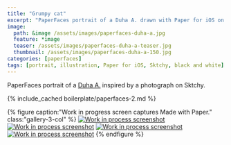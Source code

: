 ```yaml
---
title: "Grumpy cat"
excerpt: "PaperFaces portrait of a Duha A. drawn with Paper for iOS on an iPad."
image: 
  path: &image /assets/images/paperfaces-duha-a.jpg 
  feature: *image
  teaser: /assets/images/paperfaces-duha-a-teaser.jpg
  thumbnail: /assets/images/paperfaces-duha-a-150.jpg
categories: [paperfaces]
tags: [portrait, illustration, Paper for iOS, Sktchy, black and white]
---
```


PaperFaces portrait of a [Duha A.](http://sktchy.com/tER3uD ) inspired by a photograph on Sktchy.

{% include_cached boilerplate/paperfaces-2.md %}

{% figure caption:"Work in progress screen captures Made with Paper." class:"gallery-3-col" %}
[![Work in process screenshot](/assets/images/paperfaces-duha-a-process-1-600.jpg)](/assets/images/paperfaces-duha-a-process-1-lg.jpg) [![Work in process screenshot](/assets/images/paperfaces-duha-a-process-2-600.jpg)](/assets/images/paperfaces-duha-a-process-2-lg.jpg) [![Work in process screenshot](/assets/images/paperfaces-duha-a-process-3-600.jpg)](/assets/images/paperfaces-duha-a-process-3-lg.jpg) [![Work in process screenshot](/assets/images/paperfaces-duha-a-process-4-600.jpg)](/assets/images/paperfaces-duha-a-process-4-lg.jpg)
{% endfigure %}
